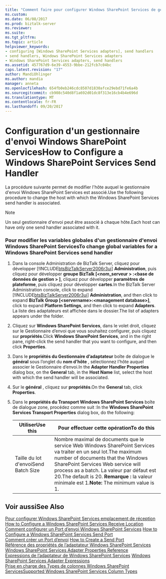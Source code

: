 ```yaml
---
title: "Comment faire pour configurer Windows SharePoint Services de gestionnaire d’envoi | Documents Microsoft"
ms.custom: 
ms.date: 06/08/2017
ms.prod: biztalk-server
ms.reviewer: 
ms.suite: 
ms.tgt_pltfrm: 
ms.topic: article
helpviewer_keywords:
- configuring [Windows SharePoint Services adapters], send handlers
- send handlers, Windows SharePoint Services adapters
- Windows SharePoint Services adapters, send handlers
ms.assetid: 457767d9-6e39-4553-9bbe-212fcb7c04bc
caps.latest.revision: "17"
author: MandiOhlinger
ms.author: mandia
manager: anneta
ms.openlocfilehash: 654fb0eb246cdc8507d1830afce29ebd71fe6a4b
ms.sourcegitcommit: cb908c540d8f1a692d01dc8f313e16cb4b4e696d
ms.translationtype: MT
ms.contentlocale: fr-FR
ms.lasthandoff: 09/20/2017
---
```

# <a name="how-to-configure-a-windows-sharepoint-services-send-handler"></a><span data-ttu-id="de348-102">Configuration d'un gestionnaire d'envoi Windows SharePoint Services</span><span class="sxs-lookup"><span data-stu-id="de348-102">How to Configure a Windows SharePoint Services Send Handler</span></span>
<span data-ttu-id="de348-103">La procédure suivante permet de modifier l'hôte auquel le gestionnaire d'envoi Windows SharePoint Services est associé.</span><span class="sxs-lookup"><span data-stu-id="de348-103">Use the following procedure to change the host with which the Windows SharePoint Services send handler is associated.</span></span>  
  
> [!NOTE]
>  <span data-ttu-id="de348-104">Un seul gestionnaire d'envoi peut être associé à chaque hôte.</span><span class="sxs-lookup"><span data-stu-id="de348-104">Each host can have only one send handler associated with it.</span></span>  
  
### <a name="to-change-global-variables-for-a-windows-sharepoint-services-send-handler"></a><span data-ttu-id="de348-105">Pour modifier les variables globales d'un gestionnaire d'envoi Windows SharePoint Services</span><span class="sxs-lookup"><span data-stu-id="de348-105">To change global variables for a Windows SharePoint Services send handler</span></span>  
  
1.  <span data-ttu-id="de348-106">Dans la console Administration de BizTalk Server, cliquez pour développer [!INCLUDE[btsBizTalkServer2006r3ui](../includes/btsbiztalkserver2006r3ui-md.md)] **Administration**, puis cliquez pour développer **groupe BizTalk [\<nom_serveur > :\<base de données de gestion > ]**, cliquez pour développer **paramètres de plateforme**, puis cliquez pour développer **cartes**.</span><span class="sxs-lookup"><span data-stu-id="de348-106">In the BizTalk Server Administration console, click to expand [!INCLUDE[btsBizTalkServer2006r3ui](../includes/btsbiztalkserver2006r3ui-md.md)] **Administration**, and then click to expand **BizTalk Group [\<servername>:\<management database>]**, click to expand **Platform Settings**, and then click to expand **Adapters**.</span></span> <span data-ttu-id="de348-107">La liste des adaptateurs est affichée dans le dossier.</span><span class="sxs-lookup"><span data-stu-id="de348-107">The list of adapters appears under the folder.</span></span>  
  
2.  <span data-ttu-id="de348-108">Cliquez sur **Windows SharePoint Services**, dans le volet droit, cliquez sur le Gestionnaire d’envoi que vous souhaitez configurer, puis cliquez sur **propriétés**.</span><span class="sxs-lookup"><span data-stu-id="de348-108">Click **Windows SharePoint Services**, and in the right pane, right-click the send handler that you want to configure, and then click **Properties**.</span></span>  
  
3.  <span data-ttu-id="de348-109">Dans le **propriétés du Gestionnaire d’adaptateur** boîte de dialogue le **général** sous l’onglet du **nom d’hôte** , sélectionnez l’hôte auquel associer le Gestionnaire d’envoi.</span><span class="sxs-lookup"><span data-stu-id="de348-109">In the **Adapter Handler Properties** dialog box, on the **General** tab, in the **Host Name** list, select the host with which the send handler will be associated.</span></span>  
  
4.  <span data-ttu-id="de348-110">Sur le **général** , cliquez sur **propriétés**.</span><span class="sxs-lookup"><span data-stu-id="de348-110">On the **General** tab, click **Properties**.</span></span>  
  
5.  <span data-ttu-id="de348-111">Dans le **propriétés du Transport Windows SharePoint Services** boîte de dialogue zone, procédez comme suit :</span><span class="sxs-lookup"><span data-stu-id="de348-111">In the **Windows SharePoint Services Transport Properties** dialog box, do the following:</span></span>  
  
    |<span data-ttu-id="de348-112">Utiliser</span><span class="sxs-lookup"><span data-stu-id="de348-112">Use this</span></span>|<span data-ttu-id="de348-113">Pour effectuer cette opération</span><span class="sxs-lookup"><span data-stu-id="de348-113">To do this</span></span>|  
    |--------------|----------------|  
    |<span data-ttu-id="de348-114">Taille du lot d'envoi</span><span class="sxs-lookup"><span data-stu-id="de348-114">Send Batch Size</span></span>|<span data-ttu-id="de348-115">Nombre maximal de documents que le service Web Windows SharePoint Services va traiter en un seul lot.</span><span class="sxs-lookup"><span data-stu-id="de348-115">The maximum number of documents that the Windows SharePoint Services Web service will process as a batch.</span></span> <span data-ttu-id="de348-116">La valeur par défaut est 20.</span><span class="sxs-lookup"><span data-stu-id="de348-116">The default is 20.</span></span> <span data-ttu-id="de348-117">**Remarque :** la valeur minimale est 1.</span><span class="sxs-lookup"><span data-stu-id="de348-117">**Note:**  The minimum value is 1.</span></span>|  
  
## <a name="see-also"></a><span data-ttu-id="de348-118">Voir aussi</span><span class="sxs-lookup"><span data-stu-id="de348-118">See Also</span></span>  
 <span data-ttu-id="de348-119">[Pour configurer Windows SharePoint Services emplacement de réception](../core/how-to-configure-a-windows-sharepoint-services-receive-location.md) </span><span class="sxs-lookup"><span data-stu-id="de348-119">[How to Configure a Windows SharePoint Services Receive Location](../core/how-to-configure-a-windows-sharepoint-services-receive-location.md) </span></span>  
 <span data-ttu-id="de348-120">[Comment configurer un Port d’envoi Windows SharePoint Services](../core/how-to-configure-a-windows-sharepoint-services-send-port.md) </span><span class="sxs-lookup"><span data-stu-id="de348-120">[How to Configure a Windows SharePoint Services Send Port](../core/how-to-configure-a-windows-sharepoint-services-send-port.md) </span></span>  
 <span data-ttu-id="de348-121">[Comment créer un Port d’envoi](../core/how-to-create-a-send-port2.md) </span><span class="sxs-lookup"><span data-stu-id="de348-121">[How to Create a Send Port](../core/how-to-create-a-send-port2.md) </span></span>  
 <span data-ttu-id="de348-122">[Référence des propriétés de l’adaptateur Windows SharePoint Services](../core/windows-sharepoint-services-adapter-properties-reference.md) </span><span class="sxs-lookup"><span data-stu-id="de348-122">[Windows SharePoint Services Adapter Properties Reference](../core/windows-sharepoint-services-adapter-properties-reference.md) </span></span>  
 <span data-ttu-id="de348-123">[Expressions de l’adaptateur de Windows SharePoint Services](../core/windows-sharepoint-services-adapter-expressions.md) </span><span class="sxs-lookup"><span data-stu-id="de348-123">[Windows SharePoint Services Adapter Expressions](../core/windows-sharepoint-services-adapter-expressions.md) </span></span>  
 [<span data-ttu-id="de348-124">Prise en charge des Types de colonnes Windows SharePoint Services</span><span class="sxs-lookup"><span data-stu-id="de348-124">Supported Windows SharePoint Services Column Types</span></span>](../core/supported-windows-sharepoint-services-column-types.md)